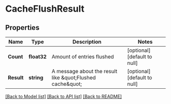 # CacheFlushResult

## Properties
Name | Type | Description | Notes
------------ | ------------- | ------------- | -------------
**Count** | **float32** | Amount of entries flushed | [optional] [default to null]
**Result** | **string** | A message about the result like \&quot;Flushed cache\&quot; | [optional] [default to null]

[[Back to Model list]](../README.md#documentation-for-models) [[Back to API list]](../README.md#documentation-for-api-endpoints) [[Back to README]](../README.md)


